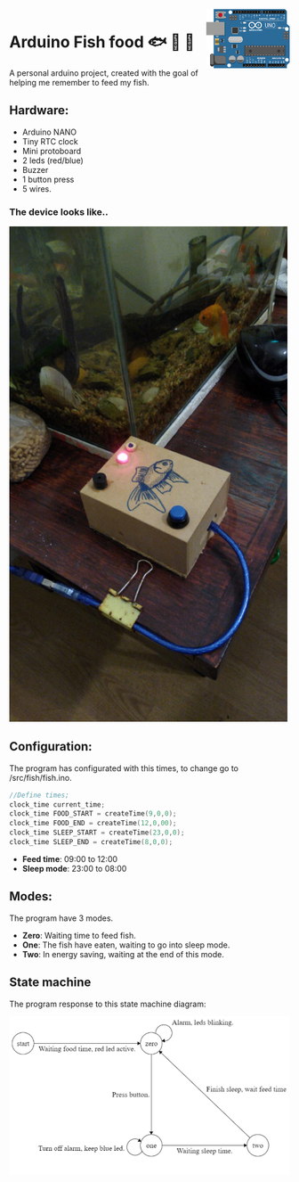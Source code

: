<img src="https://github.com/damiancipolat/arduino101/blob/master/doc/logo.png?raw=true" width="150px" align="right" />

# Arduino Fish food :fish: :tropical_fish: :blowfish:
A personal arduino project, created with the goal of helping me remember to feed my fish.

## Hardware:
- Arduino NANO
- Tiny RTC clock
- Mini protoboard
- 2 leds (red/blue)
- Buzzer
- 1 button press
- 5 wires.

### The device looks like..
<img src="https://github.com/damiancipolat/arduino-fish-food/blob/master/doc/photo_2.jpeg?raw=true" width="500px"/>

## Configuration:
The program has configurated with this times, to change go to /src/fish/fish.ino.

```c
//Define times;
clock_time current_time;
clock_time FOOD_START = createTime(9,0,0);
clock_time FOOD_END = createTime(12,0,00);
clock_time SLEEP_START = createTime(23,0,0);
clock_time SLEEP_END = createTime(8,0,0);
```

- **Feed time**: 09:00 to 12:00
- **Sleep mode**: 23:00 to 08:00

## Modes:
The program have 3 modes.
- **Zero**: Waiting time to feed fish.
- **One**: The fish have eaten, waiting to go into sleep mode.
- **Two**: In energy saving, waiting at the end of this mode.

## State machine
The program response to this state machine diagram:

<img src="https://github.com/damiancipolat/arduino-fish-food/blob/master/doc/states-diagram.png?raw=true" width="800px"/>
